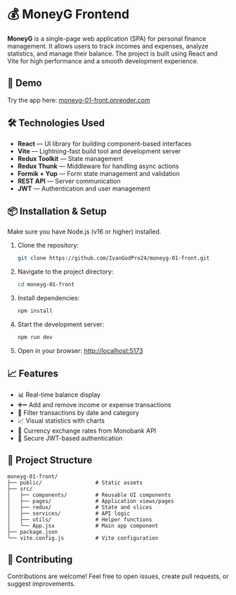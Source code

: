 # 💰 MoneyG Frontend

**MoneyG** is a single-page web application (SPA) for personal finance management. It allows users to track incomes and expenses, analyze statistics, and manage their balance. The project is built using React and Vite for high performance and a smooth development experience.

## 🚀 Demo

Try the app here: [moneyg-01-front.onrender.com](https://moneyg-01-front.onrender.com)

## 🛠️ Technologies Used

- **React** — UI library for building component-based interfaces  
- **Vite** — Lightning-fast build tool and development server  
- **Redux Toolkit** — State management  
- **Redux Thunk** — Middleware for handling async actions  
- **Formik + Yup** — Form state management and validation  
- **REST API** — Server communication  
- **JWT** — Authentication and user management  

## 📦 Installation & Setup

Make sure you have Node.js (v16 or higher) installed.

1. Clone the repository:

   ```bash
   git clone https://github.com/IvanGodPro24/moneyg-01-front.git
   ```

2. Navigate to the project directory:

   ```bash
   cd moneyg-01-front
   ```

3. Install dependencies:

   ```bash
   npm install
   ```

4. Start the development server:

   ```bash
   npm run dev
   ```

5. Open in your browser: [http://localhost:5173](http://localhost:5173)

## 📈 Features

- 📊 Real-time balance display  
- ➕➖ Add and remove income or expense transactions  
- 📅 Filter transactions by date and category  
- 📈 Visual statistics with charts  
- 💱 Currency exchange rates from Monobank API  
- 🔐 Secure JWT-based authentication

## 📁 Project Structure

```
moneyg-01-front/
├── public/                 # Static assets
├── src/
│   ├── components/         # Reusable UI components
│   ├── pages/              # Application views/pages
│   ├── redux/              # State and slices
│   ├── services/           # API logic
│   ├── utils/              # Helper functions
│   └── App.jsx             # Main app component
├── package.json
└── vite.config.js          # Vite configuration
```

## 🤝 Contributing

Contributions are welcome! Feel free to open issues, create pull requests, or suggest improvements.
